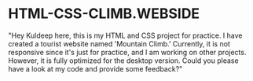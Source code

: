 # HTML-CSS-CLIMB.WEBSIDE
"Hey Kuldeep here, this is my HTML and CSS project for practice. I have created a tourist website named 'Mountain Climb.' Currently, it is not responsive since it's just for practice, and I am working on other projects. However, it is fully optimized for the desktop version. Could you please have a look at my code and provide some feedback?"
